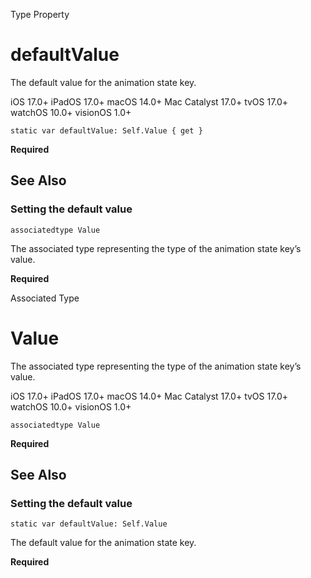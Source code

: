 Type Property

# defaultValue

The default value for the animation state key.

iOS 17.0+  iPadOS 17.0+  macOS 14.0+  Mac Catalyst 17.0+  tvOS 17.0+  watchOS
10.0+  visionOS 1.0+

    
    
    static var defaultValue: Self.Value { get }

**Required**

## See Also

### Setting the default value

`associatedtype Value`

The associated type representing the type of the animation state key’s value.

**Required**

Associated Type

# Value

The associated type representing the type of the animation state key’s value.

iOS 17.0+  iPadOS 17.0+  macOS 14.0+  Mac Catalyst 17.0+  tvOS 17.0+  watchOS
10.0+  visionOS 1.0+

    
    
    associatedtype Value

**Required**

## See Also

### Setting the default value

`static var defaultValue: Self.Value`

The default value for the animation state key.

**Required**

